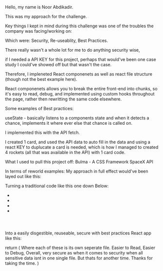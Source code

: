 Hello, my name is Noor Abdikadir. 

This was my approach for the challenge. 

Key things I kept in mind during this challenge was one of the troubles the company was facing/working on: 

Which were: 
Security, 
Re-useablity, 
Best Practices.

There really wasn't a whole lot for me to do anything security wise, 

if I needed a API KEY for this project, perhaps that would've been one case study I could've showed off but that wasn't the case.

Therefore, I impleneted React componenets as well as react file structure (though not the best example here).

React componenets allows you to break the entire front-end into chunks, so it's easy to read, debug, and implemented using custom hooks throughout the page, rather then rewritting the same code elsewhere. 

Some examples of Best practices: 

useState - basically listens to a components state and when it detects a chance, implements it where ever else that chance is called on. 

I implemented this with the API fetch. 

I created 1 card, and used the API data to auto fill in the data and using a react KEY to duplucate a card is needed, which is how I managed to created 4 rockets (all that was available in the API) with 1 card code.

What I used to pull this project off: 
Bulma - A CSS Framework
SpaceX API 

In terms of reworld examples: My approach in full effect would've been layed out like this: 

Turning a traditional code like this one down Below:

<!DOCTYPE html>
<html>
<head>
<links>
<links>
<links>
<links>
</head>
<body>
<header>
<navbar>
    <ul> 
        <li></li>
        <li></li>
        <li></li>
        <li></li>
    </ul>
</navbar>
</header>
<section>
    <article>
</section>
<section>
    <article>
</section>
<section>
    <article>
</section>
</body>
</html>

Into a easily disgestible, reuseable, secure with best practices React app like this: 

return (
        <Navbar /> Where each of these is its own seperate file.
        <Hero />
        <FirstPage /> Easier to Read,
        <SecondPage /> Easier to Debug,
        <ContactPage /> Overall, very secure as when it comes to security when all sensitive data isnt in one single file. But thats for another time. Thanks for taking the time.
)